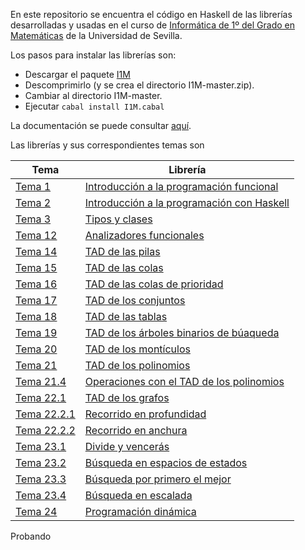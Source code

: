 En este repositorio se encuentra el código en Haskell de las librerías desarrolladas y
usadas en el curso de 
[Informática de 1º del Grado en Matemáticas](http://bit.ly/1WYZ1O9) 
de la Universidad de Sevilla.

Los pasos para instalar las librerías son:

+ Descargar el paquete [I1M](https://github.com/jaalonso/I1M/archive/master.zip)
+ Descomprimirlo (y se crea el directorio I1M-master.zip).
+ Cambiar al directorio I1M-master.
+ Ejecutar `cabal install I1M.cabal`

La documentación se puede consultar [aquí](http://jaalonso.github.io/I1M/).

Las librerías y sus correspondientes temas son

| Tema                                 | Librería                             | 
|--------------------------------------|--------------------------------------|
| [Tema 1](http://bit.ly/1L87d5x)      | [Introducción a la programación funcional](src/I1M/T1.hs) |
| [Tema 2](http://bit.ly/1hVU8p8)      | [Introducción a la programación con Haskell](src/I1M/T2.hs) |
| [Tema 3](http://bit.ly/1L88tWh)      | [Tipos y clases](src/I1M/T3.hs) |
| [Tema 12](http://bit.ly/1IswyVV)     | [Analizadores funcionales](src/I1M/Analizador.hs) |
| [Tema 14](http://bit.ly/1F5SqpU)     | [TAD de las pilas](src/I1M/Pila.hs)  | 
| [Tema 15](http://bit.ly/1F5RSjM)     | [TAD de las colas](src/I1M/Cola.hs) |
| [Tema 16](http://bit.ly/1WYZsrz)     | [TAD de las colas de prioridad](src/I1M/ColaDePrioridad.hs) |
| [Tema 17](http://bit.ly/1WYZzmW)     | [TAD de los conjuntos](src/I1M/Conjunto.hs) |
| [Tema 18](http://bit.ly/1WZ0bZL)     | [TAD de las tablas](src/I1M/Tabla.hs) |
| [Tema 19](http://bit.ly/1F5RFgF)     | [TAD de los árboles binarios de búaqueda](src/I1M/ArbolBin.hs) |
| [Tema 20](http://bit.ly/1F5Sl5B)     | [TAD de los montículos](src/I1M/Monticulo.hs) |
| [Tema 21](http://bit.ly/1UmqncN)     | [TAD de los polinomios](src/I1M/Pol.hs) |
| [Tema 21.4](http://bit.ly/1UmqogS)   | [Operaciones con el TAD de los polinomios](src/I1M/PolOperaciones.hs) |
| [Tema 22.1](http://bit.ly/1Erq1PY)   | [TAD de los grafos](src/I1M/Grafo.hs) |
| [Tema 22.2.1](http://bit.ly/1UmqCob) | [Recorrido en profundidad](src/I1M/RecorridoEnProfundidad.hs) |
| [Tema 22.2.2](http://bit.ly/1UmqEfO) | [Recorrido en anchura](src/I1M/RecorridoEnAnchura.hs) |
| [Tema 23.1](http://bit.ly/1IstbhD)   | [Divide y vencerás](src/I1M/DivideVenceras.hs) |
| [Tema 23.2](http://bit.ly/1LIvQeO)   | [Búsqueda en espacios de estados](src/I1M/BusquedaEnEspaciosDeEstados.hs) |
| [Tema 23.3](http://bit.ly/1IstIjL)   | [Búsqueda por primero el mejor](src/I1M/BusquedaPrimeroElMejor.hs) |
| [Tema 23.4](http://bit.ly/1LIx3CJ)   | [Búsqueda en escalada](src/I1M/BusquedaEnEscalada.hs) |
| [Tema 24](http://bit.ly/1LIxi0u)     | [Programación dinámica](src/I1M/Dinamica.hs) |


Probando
